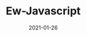 ---
title: Ew-Javascript
date: 2021-01-26
status: 0
code: "const preLoad = () => {\n  let preload = document.querySelector('.preload');\n  let content = document.querySelector('.inside');\n  setTimeout(() => {\n    preload.style.marginTop =\n    'calc(-100vh + -300px)';\n  }, 2000)\n  setTimeout(() => {\n    content.style.display = 'grid'; \n  }, 2100); \n}"
tags: ["prototype", "html5", "css3", "javascript"]
description: Source Code untuk website pribadi. tujuan website ini dibuat adalah sebagai showcase dan archive dari semua project yang akan dijalani atau dibuat. 
linkDemo: https://emptywork.github.io/smu-desain/index.html
---